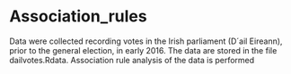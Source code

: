 # Association_rules
Data were collected recording votes in the Irish parliament (D´ail Eireann), prior to the general election, in early 2016. The data are stored in the file dailvotes.Rdata. Association rule analysis of the data is performed
